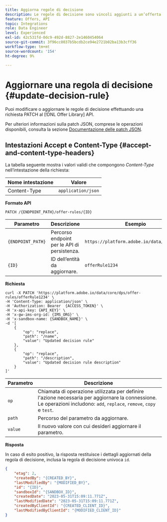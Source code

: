 ```yaml
---
title: Aggiorna regole di decisione
description: Le regole di decisione sono vincoli aggiunti a un’offerta personalizzata e applicati a un profilo per determinare l’idoneità.
feature: Offers, API
topic: Integrations
role: Data Engineer
level: Experienced
exl-id: 42c531fd-0dc9-492d-8827-2e1460454064
source-git-commit: 3f96cc0037b5bcdb2ce94e2721b02ba13b3cff36
workflow-type: tm+mt
source-wordcount: '154'
ht-degree: 9%

---
```


# Aggiornare una regola di decisione {#update-decision-rule}

Puoi modificare o aggiornare le regole di decisione effettuando una richiesta PATCH al [!DNL Offer Library] API.

Per ulteriori informazioni sulla patch JSON, comprese le operazioni disponibili, consulta la sezione [Documentazione delle patch JSON](https://jsonpatch.com/).

## Intestazioni Accept e Content-Type {#accept-and-content-type-headers}

La tabella seguente mostra i valori validi che compongono *Content-Type* nell’intestazione della richiesta:

| Nome intestazione | Valore |
| ----------- | ----- |
| Content-Type | `application/json` |

**Formato API**

```http
PATCH /{ENDPOINT_PATH}/offer-rules/{ID}
```

| Parametro | Descrizione | Esempio |
| --------- | ----------- | ------- |
| `{ENDPOINT_PATH}` | Percorso endpoint per le API di persistenza. | `https://platform.adobe.io/data/core/dps/` |
| `{ID}` | ID dell’entità da aggiornare. | `offerRule1234` |

**Richiesta**

```shell
curl -X PATCH 'https://platform.adobe.io/data/core/dps/offer-rules/offerRule1234' \
-H 'Content-Type: application/json' \
-H 'Authorization: Bearer  {ACCESS_TOKEN}' \
-H 'x-api-key: {API_KEY}' \
-H 'x-gw-ims-org-id: {IMS_ORG}' \
-H 'x-sandbox-name: {SANDBOX_NAME}' \
-d '[
    {
        "op": "replace",
        "path": "/name",
        "value": "Updated decision rule"
    },
    {
        "op": "replace",
        "path": "/description",
        "value": "Updated decision rule description"
    }
]'
```

| Parametro | Descrizione |
| --------- | ----------- |
| `op` | Chiamata di operazione utilizzata per definire l&#39;azione necessaria per aggiornare la connessione. Le operazioni includono: `add`, `replace`, `remove`, `copy` e `test`. |
| `path` | Percorso del parametro da aggiornare. |
| `value` | Il nuovo valore con cui desideri aggiornare il parametro. |

**Risposta**

In caso di esito positivo, la risposta restituisce i dettagli aggiornati della regola di decisione, inclusa la regola di decisione univoca `id`.

```json
{
    "etag": 2,
    "createdBy": "{CREATED_BY}",
    "lastModifiedBy": "{MODIFIED_BY}",
    "id": "{ID}",
    "sandboxId": "{SANDBOX_ID}",
    "createdDate": "2023-05-31T15:09:11.771Z",
    "lastModifiedDate": "2023-05-31T15:09:11.771Z",
    "createdByClientId": "{CREATED_CLIENT_ID}",
    "lastModifiedByClientId": "{MODIFIED_CLIENT_ID}"
}
```
